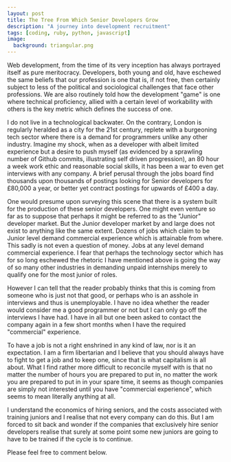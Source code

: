 ```yaml
---
layout: post
title: The Tree From Which Senior Developers Grow
description: "A journey into development recruitment"
tags: [coding, ruby, python, javascript]
image:
  background: triangular.png
---
```


Web development, from the time of its very inception has always portrayed itself as pure meritocracy. Developers, both young and old, have eschewed the same beliefs that our profession is one that is, if not free, then certainly subject to less of the political and sociological challenges that face other professions. We are also routinely told how the development "game" is one where technical proficiency, allied with a certain level of workability with others is the key metric which defines the success of one. 

I do not live in a technological backwater. On the contrary, London is regularly heralded as a city for the 21st century, replete with a burgeoning tech sector where there is a demand for programmers unlike any other industry. Imagine my shock, when as a developer with albeit limited experience but a desire to push myself (as evidenced by a sprawling number of Github commits, illustrating self driven progression), an 80 hour a week work ethic and reasonable social skills, it has been a war to even get interviews with any company. A brief perusal through the jobs board find thousands upon thousands of postings looking for Senior developers for £80,000 a year, or better yet contract postings for upwards of £400 a day. 

One would presume upon surveying this scene that there is a system built for the production of these senior developers. One might even venture so far as to suppose that perhaps it might be referred to as the "Junior" developer market. But the Junior developer market by and large does not exist to anything like the same extent. Dozens of jobs which claim to be Junior level demand commercial experience which is attainable from where. This sadly is not even a question of money. Jobs at any level demand commercial experience. I fear that perhaps the technology sector which has for so long eschewed the rhetoric I have mentioned above is going the way of so many other industries in demanding unpaid internships merely to qualify one for the most junior of roles.

However I can tell that the reader probably thinks that this is coming from someone who is just not that good, or perhaps who is an asshole in interviews and thus is unemployable. I have no idea whether the reader would consider me a good programmer or not but I can only go off the interviews I have had. I have in all but one been asked to contact the company again in a few short months when I have the required "commercial" experience.

To have a job is not a right enshrined in any kind of law, nor is it an expectation. I am a firm libertarian and I believe that you should always have to fight to get a job and to keep one, since that is what capitalism is all about. What I find rather more difficult to reconcile myself with is that no matter the number of hours you are prepared to put in, no matter the work you are prepared to put in in your spare time, it seems as though companies are simply not interested until you have "commercial experience", which seems to mean literally anything at all.

I understand the economics of hiring seniors, and the costs associated with training juniors and I realise that not every company can do this. But I am forced to sit back and wonder if the companies that exclusively hire senior developers realise that surely at some point some new juniors are going to have to be trained if the cycle is to continue. 

Please feel free to comment below.
